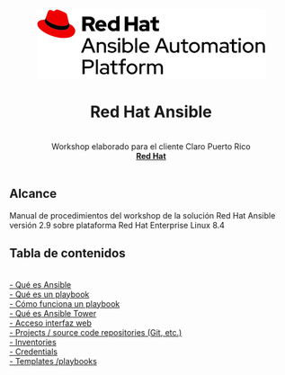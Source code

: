 <p align="center"><img src="https://github.com/workshopopennova/tecnologiasredhat/blob/master/ans/ans01.png?raw=true" alt="ANS logo">
</p>
<h1 align="center">Red Hat Ansible</h1>
<p align="center">
<br>Workshop elaborado para el cliente Claro Puerto Rico
  <br><a href="https://www.redhat.com"><strong>Red Hat</strong></a>
  <br>
  <br>
</p>


<h2>Alcance</h2>

Manual de procedimientos del workshop de la solución Red Hat Ansible versión 2.9 sobre plataforma Red Hat Enterprise Linux 8.4

<h2>Tabla de contenidos</h2>
<br><a href="ans01">- Qué es Ansible</a>
<br><a href="ans02">- Qué es un playbook</a>
<br><a href="ans03">- Cómo funciona un playbook</a>
<br><a href="ans04">- Qué es Ansible Tower</a>
<br><a href="ans05">- Acceso interfaz web</a>
<br><a href="ans06">- Projects / source code repositories (Git, etc.)</a>
<br><a href="ans07">- Inventories</a>
<br><a href="ans08">- Credentials</a>
<br><a href="ans10">- Templates /playbooks</a>
